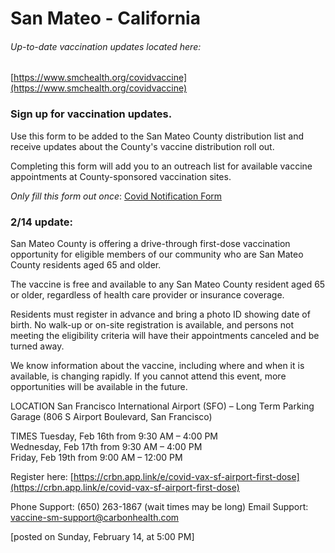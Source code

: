 # San Mateo - California

###### Up-to-date vaccination updates located here:
[https://www.smchealth.org/covidvaccine](https://www.smchealth.org/covidvaccine)

### Sign up for vaccination updates.  
Use this form to be added to the San Mateo County distribution list and receive updates about the County's vaccine distribution roll out.  

Completing this form will add you to an outreach list for available vaccine appointments at County-sponsored vaccination sites.  

*Only fill this form out once*: [Covid Notification Form](https://forms.office.com/Pages/ResponsePage.aspx?id=Nfb6DU2gzEin422hrwiD-S6Nu8Fm05tAlD6PWRPnVIxUOUo0N0NUM1VDRUtVMDlBMlZBNFFBOFVNVyQlQCN0PWcu&wdLOR=c539C3515-F3DE-944B-88F3-A8F48EC76AB3)

### 2/14 update:
San Mateo County is offering a drive-through first-dose vaccination opportunity for eligible members of our community who are San Mateo County residents aged 65 and older. 

The vaccine is free and available to any San Mateo County resident aged 65 or older, regardless of health care provider or insurance coverage.

Residents must register in advance and bring a photo ID showing date of birth. No walk-up or on-site registration is available, and persons not meeting the eligibility criteria will have their appointments canceled and be turned away.

We know information about the vaccine, including where and when it is available, is changing rapidly. If you cannot attend this event, more opportunities will be available in the future.

LOCATION
San Francisco International Airport (SFO) – Long Term Parking Garage (806 S Airport Boulevard, San Francisco)

TIMES
Tuesday, Feb 16th from 9:30 AM – 4:00 PM    
Wednesday, Feb 17th from 9:30 AM – 4:00 PM              
Friday, Feb 19th from 9:00 AM – 12:00 PM   

Register here: [https://crbn.app.link/e/covid-vax-sf-airport-first-dose](https://crbn.app.link/e/covid-vax-sf-airport-first-dose)

Phone Support: (650) 263-1867 (wait times may be long)
Email Support: vaccine-sm-support@carbonhealth.com

[posted on Sunday, February 14, at 5:00 PM]
